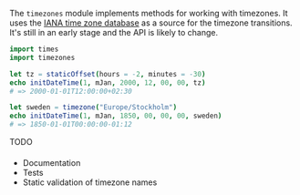 The `timezones` module implements methods for working with timezones. It uses the [IANA time zone database](https://en.wikipedia.org/wiki/Tz_database) as a source for the timezone transitions. It's still in an early stage
and the API is likely to change.

```nim
import times
import timezones

let tz = staticOffset(hours = -2, minutes = -30)
echo initDateTime(1, mJan, 2000, 12, 00, 00, tz)
# => 2000-01-01T12:00:00+02:30

let sweden = timezone("Europe/Stockholm")
echo initDateTime(1, mJan, 1850, 00, 00, 00, sweden)
# => 1850-01-01T00:00:00-01:12
```

TODO
####
- Documentation
- Tests
- Static validation of timezone names